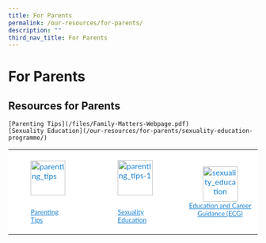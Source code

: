 ```yaml
---
title: For Parents
permalink: /our-resources/for-parents/
description: ""
third_nav_title: For Parents
---
```

For Parents
===========

Resources for Parents
---------------------

  
	[Parenting Tips](/files/Family-Matters-Webpage.pdf)
	[Sexuality Education](/our-resources/for-parents/sexuality-education-programme/)
	
	

<table style="box-sizing: inherit; border-collapse: collapse; border-spacing: 0px; max-width: 100%; height: 213px; width: 856.333px;"><tbody style="box-sizing: inherit;"><tr style="box-sizing: inherit; background: rgb(255, 255, 255);"><td style="box-sizing: inherit; padding: 5px 10px; color: rgb(34, 34, 34); font-family: Lato, sans-serif; font-size: 16px; font-style: normal; font-variant-ligatures: normal; font-variant-caps: normal; font-weight: 400; letter-spacing: normal; orphans: 2; text-align: start; text-indent: 0px; text-transform: none; white-space: normal; widows: 2; word-spacing: 0px; -webkit-text-stroke-width: 0px; text-decoration-thickness: initial; text-decoration-style: initial; text-decoration-color: initial; width: 214.781px;"><p style="box-sizing: inherit; font-size: 1em;"></p><div id="attachment_1014" class="wp-caption aligncenter" style="box-sizing: inherit; clear: both; margin: auto; display: block; width: 80px;"><a href="https://xinminpri.moe.edu.sg/wp-content/uploads/2017/11/Family-Matters-Webpage.pdf" style="box-sizing: inherit; background-color: transparent; transition: all 0.25s ease-in-out 0s; text-decoration: underline; color: rgb(27, 131, 211);"><img aria-describedby="caption-attachment-1014" loading="lazy" class="wp-image-1014" src="https://xinminpri.moe.edu.sg/wp-content/uploads/2017/01/parenting_tips.png" alt="parenting_tips" width="70" height="69" style="box-sizing: inherit; border: 0px; vertical-align: middle; max-width: 100%; height: auto; margin-bottom: 10px;"></a><p id="caption-attachment-1014" class="wp-caption-text" style="box-sizing: inherit; font-size: 1em;"><a href="https://xinminpri.moe.edu.sg/wp-content/uploads/2017/11/Family-Matters-Webpage.pdf" style="box-sizing: inherit; background-color: transparent; transition: all 0.25s ease-in-out 0s; text-decoration: underline; color: rgb(27, 131, 211);"><span style="box-sizing: inherit; font-size: 10pt;">Parenting Tips</span></a></p></div></td><td style="box-sizing: inherit; padding: 5px 10px; color: rgb(34, 34, 34); font-family: Lato, sans-serif; font-size: 16px; font-style: normal; font-variant-ligatures: normal; font-variant-caps: normal; font-weight: 400; letter-spacing: normal; orphans: 2; text-align: start; text-indent: 0px; text-transform: none; white-space: normal; widows: 2; word-spacing: 0px; -webkit-text-stroke-width: 0px; text-decoration-thickness: initial; text-decoration-style: initial; text-decoration-color: initial; width: 234.427px;"><p style="box-sizing: inherit; font-size: 1em;"></p><div id="attachment_1015" class="wp-caption aligncenter" style="box-sizing: inherit; clear: both; margin: auto; display: block; width: 81px;"><a href="https://xinminpri.moe.edu.sg/wp-content/uploads/2017/10/SEd-Info-for-school-website-PriMTR-Jan2017_final.pdf" style="box-sizing: inherit; background-color: transparent; transition: all 0.25s ease-in-out 0s; text-decoration: underline; color: rgb(27, 131, 211);"><img aria-describedby="caption-attachment-1015" loading="lazy" class="wp-image-1015" src="https://xinminpri.moe.edu.sg/wp-content/uploads/2017/01/parenting_tips-1.png" alt="parenting_tips-1" width="71" height="70" style="box-sizing: inherit; border: 0px; vertical-align: middle; max-width: 100%; height: auto; margin-bottom: 10px;"></a><p id="caption-attachment-1015" class="wp-caption-text" style="box-sizing: inherit; font-size: 1em;"><a href="https://xinminpri.moe.edu.sg/our-resources/for-parents/sexuality-education-programme/" style="box-sizing: inherit; background-color: transparent; transition: all 0.25s ease-in-out 0s; text-decoration: underline; color: rgb(27, 131, 211);"><span style="box-sizing: inherit; font-size: 10pt;">Sexuality Education</span></a></p></div></td><td style="box-sizing: inherit; padding: 5px 10px; color: rgb(34, 34, 34); font-family: Lato, sans-serif; font-size: 16px; font-style: normal; font-variant-ligatures: normal; font-variant-caps: normal; font-weight: 400; letter-spacing: normal; orphans: 2; text-indent: 0px; text-transform: none; white-space: normal; widows: 2; word-spacing: 0px; -webkit-text-stroke-width: 0px; text-decoration-thickness: initial; text-decoration-style: initial; text-decoration-color: initial; width: 186.708px; text-align: center;"><a href="https://xinminpri.moe.edu.sg/wp-content/uploads/2017/11/Education-and-Career-Guidance-Webpage.pdf" style="box-sizing: inherit; background-color: transparent; transition: all 0.25s ease-in-out 0s; text-decoration: underline; color: rgb(27, 131, 211);"><img loading="lazy" class="wp-image-1016 aligncenter" src="https://xinminpri.moe.edu.sg/wp-content/uploads/2017/01/sexuality_education.png" alt="sexuality_education" width="71" height="70" style="box-sizing: inherit; border: 0px; vertical-align: middle; max-width: 100%; height: auto; clear: both; margin: auto; display: block;"></a><a href="https://xinminpri.moe.edu.sg/wp-content/uploads/2017/11/Education-and-Career-Guidance-Webpage.pdf" style="box-sizing: inherit; background-color: transparent; transition: all 0.25s ease-in-out 0s; text-decoration: underline; color: rgb(27, 131, 211);"><span style="box-sizing: inherit; font-size: 10pt;">Education and Career Guidance (ECG)</span></a></td></tr></tbody></table>
